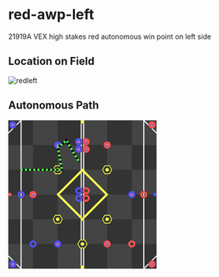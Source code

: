 # red-awp-left 
21919A VEX high stakes red autonomous win point on left side

## Location on Field
![redleft](https://github.com/user-attachments/assets/de5f090e-35a6-4e43-a173-d8779351d911)

## Autonomous Path
<img src=svgs/autonomous.svg width="300" height="300"/>
